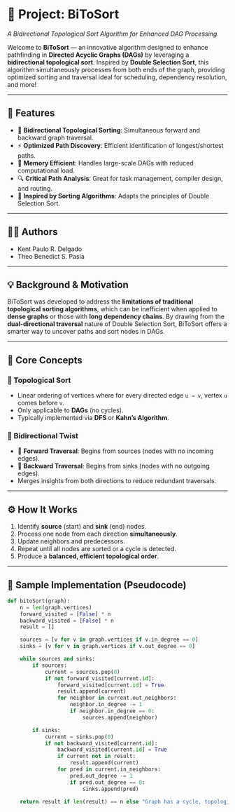 # 🧠 Project: BiToSort  
*A Bidirectional Topological Sort Algorithm for Enhanced DAG Processing*

Welcome to **BiToSort** — an innovative algorithm designed to enhance pathfinding in **Directed Acyclic Graphs (DAGs)** by leveraging a **bidirectional topological sort**. Inspired by **Double Selection Sort**, this algorithm simultaneously processes from both ends of the graph, providing optimized sorting and traversal ideal for scheduling, dependency resolution, and more!

---

## 🚀 Features
- 🔁 **Bidirectional Topological Sorting**: Simultaneous forward and backward graph traversal.
- ⚡ **Optimized Path Discovery**: Efficient identification of longest/shortest paths.
- 🧮 **Memory Efficient**: Handles large-scale DAGs with reduced computational load.
- 🔍 **Critical Path Analysis**: Great for task management, compiler design, and routing.
- 🧠 **Inspired by Sorting Algorithms**: Adapts the principles of Double Selection Sort.

---

## 👨‍💻 Authors
- Kent Paulo R. Delgado  
- Theo Benedict S. Pasia

---

## 💡 Background & Motivation

BiToSort was developed to address the **limitations of traditional topological sorting algorithms**, which can be inefficient when applied to **dense graphs** or those with **long dependency chains**. By drawing from the **dual-directional traversal** nature of Double Selection Sort, BiToSort offers a smarter way to uncover paths and sort nodes in DAGs.

---

## 🧰 Core Concepts

### 📐 Topological Sort
- Linear ordering of vertices where for every directed edge `u → v`, vertex `u` comes before `v`.
- Only applicable to **DAGs** (no cycles).
- Typically implemented via **DFS** or **Kahn’s Algorithm**.

### 🔁 Bidirectional Twist
- 🔼 **Forward Traversal**: Begins from sources (nodes with no incoming edges).
- 🔽 **Backward Traversal**: Begins from sinks (nodes with no outgoing edges).
- Merges insights from both directions to reduce redundant traversals.

---

## ⚙️ How It Works

1. Identify **source** (start) and **sink** (end) nodes.
2. Process one node from each direction **simultaneously**.
3. Update neighbors and predecessors.
4. Repeat until all nodes are sorted or a cycle is detected.
5. Produce a **balanced, efficient topological order**.

---

## 🧪 Sample Implementation (Pseudocode)

```python
def bitoSort(graph):
    n = len(graph.vertices)
    forward_visited = [False] * n
    backward_visited = [False] * n
    result = []

    sources = [v for v in graph.vertices if v.in_degree == 0]
    sinks = [v for v in graph.vertices if v.out_degree == 0]

    while sources and sinks:
        if sources:
            current = sources.pop(0)
            if not forward_visited[current.id]:
                forward_visited[current.id] = True
                result.append(current)
                for neighbor in current.out_neighbors:
                    neighbor.in_degree -= 1
                    if neighbor.in_degree == 0:
                        sources.append(neighbor)

        if sinks:
            current = sinks.pop(0)
            if not backward_visited[current.id]:
                backward_visited[current.id] = True
                if current not in result:
                    result.append(current)
                for pred in current.in_neighbors:
                    pred.out_degree -= 1
                    if pred.out_degree == 0:
                        sinks.append(pred)

    return result if len(result) == n else "Graph has a cycle, topological sort not possible"
